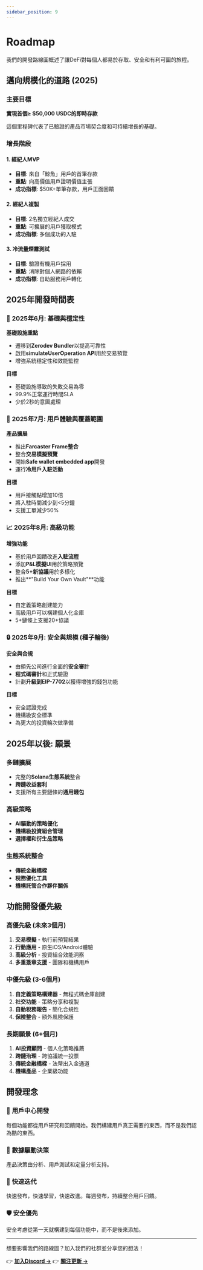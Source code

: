 ```yaml
---
sidebar_position: 9
---
```


# Roadmap

我們的開發路線圖概述了讓DeFi對每個人都易於存取、安全和有利可圖的旅程。

## 邁向規模化的道路 (2025)

### 主要目標

**實現首個≥ $50,000 USDC的即時存款**

這個里程碑代表了已驗證的產品市場契合度和可持續增長的基礎。

### 增長階段

#### 1. **經紀人MVP**

- **目標**: 來自「鯨魚」用戶的首筆存款
- **重點**: 向高價值用戶證明價值主張
- **成功指標**: $50K+單筆存款，用戶正面回饋

#### 2. **經紀人複製**

- **目標**: 2名獨立經紀人成交
- **重點**: 可擴展的用戶獲取模式
- **成功指標**: 多個成功的入駐

#### 3. **冷流量煙霧測試**

- **目標**: 驗證有機用戶採用
- **重點**: 消除對個人網路的依賴
- **成功指標**: 自助服務用戶轉化

## 2025年開發時間表

### 🔧 **2025年6月: 基礎與穩定性**

**基礎設施重點**

- 遷移到**Zerodev Bundler**以提高可靠性
- 啟用**simulateUserOperation API**用於交易預覽
- 增強系統穩定性和效能監控

**目標**

- 基礎設施導致的失敗交易為零
- 99.9%正常運行時間SLA
- 少於2秒的意圖處理

### 🚀 **2025年7月: 用戶體驗與覆蓋範圍**

**產品擴展**

- 推出**Farcaster Frame整合**
- 整合**交易模擬預覽**
- 開始**Safe wallet embedded app**開發
- 運行**冷用戶入駐活動**

**目標**

- 用戶接觸點增加10倍
- 將入駐時間減少到&lt;5分鐘
- 支援工單減少50%

### 📈 **2025年8月: 高級功能**

**增強功能**

- 基於用戶回饋改進**入駐流程**
- 添加**P&L模擬UI**用於策略預覽
- 整合**5+新協議**用於多樣化
- 推出**"Build Your Own Vault"**功能

**目標**

- 自定義策略創建能力
- 高級用戶可以構建個人化金庫
- 5+鏈條上支援20+協議

### 🔒 **2025年9月: 安全與規模 (種子輪後)**

**安全與合規**

- 由領先公司進行全面的**安全審計**
- **程式碼審計**和正式驗證
- 計劃**升級到EIP-7702**以獲得增強的錢包功能

**目標**

- 安全認證完成
- 機構級安全標準
- 為更大的投資輪次做準備

## 2025年以後: 願景

### 多鏈擴展

- 完整的**Solana生態系統**整合
- **跨鏈收益套利**
- 支援所有主要鏈條的**通用錢包**

### 高級策略

- **AI驅動的策略優化**
- **機構級投資組合管理**
- **選擇權和衍生品策略**

### 生態系統整合

- **傳統金融橋樑**
- **稅務優化工具**
- **機構託管合作夥伴關係**

## 功能開發優先級

### 高優先級 (未來3個月)

1. **交易模擬** - 執行前預覽結果
2. **行動應用** - 原生iOS/Android體驗
3. **高級分析** - 投資組合效能洞察
4. **多重簽章支援** - 團隊和機構用戶

### 中優先級 (3-6個月)

1. **自定義策略構建器** - 無程式碼金庫創建
2. **社交功能** - 策略分享和複製
3. **自動稅務報告** - 簡化合規性
4. **保險整合** - 額外風險保護

### 長期願景 (6+個月)

1. **AI投資顧問** - 個人化策略推薦
2. **跨鏈治理** - 跨協議統一投票
3. **傳統金融橋樑** - 法幣出入金通道
4. **機構產品** - 企業級功能

## 開發理念

### 🎯 **用戶中心開發**

每個功能都從用戶研究和回饋開始。我們構建用戶真正需要的東西，而不是我們認為酷的東西。

### 🔬 **數據驅動決策**

產品決策由分析、用戶測試和定量分析支持。

### 🚀 **快速迭代**

快速發布，快速學習，快速改進。每週發布，持續整合用戶回饋。

### 🛡️ **安全優先**

安全考慮從第一天就構建到每個功能中，而不是後來添加。

---

想要影響我們的路線圖？加入我們的社群並分享您的想法！

👉 **[加入Discord →](https://discord.gg/zap-pilot)** 👉
**[關注更新 →](https://twitter.com/zappilot)**
